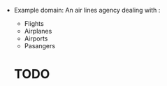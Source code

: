 
- Example domain: An air lines agency dealing with :
  - Flights
  - Airplanes
  - Airports
  - Pasangers
  
  # TODO

